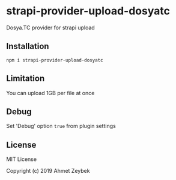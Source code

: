 # strapi-provider-upload-dosyatc

Dosya.TC provider for strapi upload

## Installation

```
npm i strapi-provider-upload-dosyatc
```

## Limitation

You can upload 1GB per file at once

## Debug

Set 'Debug' option `true` from plugin settings

## License

MIT License

Copyright (c) 2019 Ahmet Zeybek
